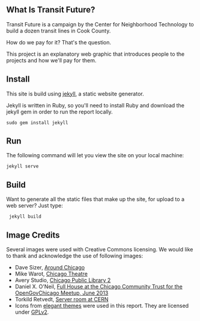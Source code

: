 What Is Transit Future?
------------------------------------

Transit Future is a campaign by the Center for Neighborhood Technology to build a dozen transit lines in Cook County.

How do we pay for it? That's the question.

This project is an explanatory web graphic that introduces people to the projects and how we'll pay for them.

Install
-------

This site is build using [jekyll](http://jekyllrb.com/), a static website generator. 

Jekyll is written in Ruby, so you'll need to install Ruby and download the jekyll gem in order to run the report locally.

    sudo gem install jekyll

Run
---
The following command will let you view the site on your local machine:

    jekyll serve

Build
-----
Want to generate all the static files that make up the site, for upload to a web server? Just type:

     jekyll build


Image Credits
-------------
Several images were used with Creative Commons licensing. We would like to thank and acknowledge the use of following images:
+ Dave Sizer, [Around Chicago](http://www.flickr.com/photos/aphid00/5917233995/)
+ Mike Warot, [Chicago Theatre](http://www.flickr.com/photos/pagedooley/2718941649)
+ Avery Studio, [Chicago Public Library 2](http://www.flickr.com/photos/juggernautco/9056237679/in/set-72157634153095271)
+ Daniel X. O'Neil, [Full House at the Chicago Community Trust for the OpenGovChicago Meetup, June 2013](http://www.flickr.com/photos/juggernautco/9056237679/in/set-72157634153095271)
+ Torkild Retvedt, [Server room at CERN](http://www.flickr.com/photos/juggernautco/9056237679/in/set-72157634153095271)
+ Icons from [elegant themes](http://www.elegantthemes.com/blog/freebie-of-the-week/beautiful-flat-icons-for-free) were used in this report. They are licensed under [GPLv2](http://www.gnu.org/licenses/gpl-2.0.html).